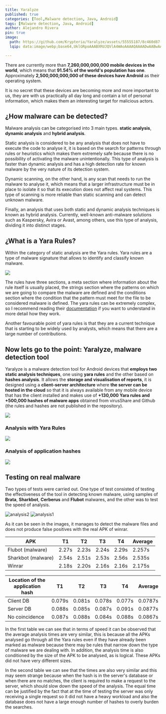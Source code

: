 ```yaml
---
title: Yaralyze
published: true
categories: [Tool,Malware detection, Java, Android]
tags: [Malware detection, Java, Android]
author: Alejandro Rivera
pin: true
image:
  path: https://github.com/Krypteria/Yaralyze/assets/55555187/8c460d87-0128-46d1-a75c-3426fb5356dc
  lqip: data:image/webp;base64,UklGRpoAAABXRUJQVlA4WAoAAAAQAAAADwAABwAAQUxQSDIAAAARL0AmbZurmr57yyIiqE8oiG0bejIYEQTgqiDA9vqnsUSI6H+oAERp2HZ65qP/VIAWAFZQOCBCAAAA8AEAnQEqEAAIAAVAfCWkAALp8sF8rgRgAP7o9FDvMCkMde9PK7euH5M1m6VWoDXf2FkP3BqV0ZYbO6NA/VFIAAAA

---
```


There are currently more than **7,260,000,000,000 mobile devices in the world**, which means that **91.54% of the world's population has one**. Approximately **2,500,000,000,000 of these devices have Android** as their operating system.

It is no secret that these devices are becoming more and more important to us, they are with us practically all day long and contain a lot of personal information, which makes them an interesting target for malicious actors. 

## ¿How malware can be detected?

Malware analysis can be categorised into 3 main types. **static analysis**, **dynamic analysis** and **hybrid analysis**.

Static analysis is considered to be any analysis that does not have to execute the code to analyse it, it is based on the search for patterns through rules or heuristics which makes them extremely safe because there is no possibility of activating the malware unintentionally.  This type of analysis is faster than dynamic analysis and has a high detection rate for known malware by the very nature of its detection system.

Dynamic scanning, on the other hand, is any scan that needs to run the malware to analyse it, which means that a larger infrastructure must be in place to isolate it so that its execution does not affect real systems. This type of scanning is more reliable than static scanning and can detect unknown malware.

Finally, an analysis that uses both static and dynamic analysis techniques is known as hybrid analysis. Currently, well-known anti-malware solutions such as Kaspersky, Avira or Avast, among others, use this type of analysis, dividing it into distinct stages.

## ¿What is a Yara Rules?

Within the category of static analysis are the Yara rules. Yara rules are a type of malware signature that allows to identify and classify known malware.

<img src="https://user-images.githubusercontent.com/55555187/201518699-f1d23ece-2574-478b-92db-99106f156ef5.png">

The rules have three sections, a meta section where information about the rule itself is usually placed, the strings section where the patterns on which we are going to compare the malware are defined and the conditions section where the condition that the pattern must meet for the file to be considered malware is defined. The yara rules can be extremely complex, so I recommend reading their [documentation](https://yara.readthedocs.io/en/stable/) if you want to understand in more detail how they work. 

Another favourable point of yara rules is that they are a current technique that is starting to be widely used by analysts, which means that there are a large number of contributions.

## Now lets go to the point: Yaralyze, malware detection tool

Yaralyze is a malware detection tool for Android devices that **employs two static analysis techniques**, one using **yara rules** and the other based on **hashes analysis**. It allows the **storage and visualisation of reports**, it is designed using a **client-server architecture** where **the server can be hosted in the cloud** so that it is always available from any mobile device that has the client installed and makes use of **+130,000 Yara rules and +500,000 hashes of malware apps** obtained from virusShare and Github (the rules and hashes are not published in the repository).

<img src="https://github.com/Krypteria/Yaralyze/assets/55555187/5a71758e-238c-49bd-81af-44d3c1f44b0f">

### Analysis with Yara Rules
<img src="https://user-images.githubusercontent.com/55555187/201520917-5321d4a4-dc7f-49c2-9132-bd14a1274c97.png">

### Analysis of application hashes
<img src="https://user-images.githubusercontent.com/55555187/201520916-a51bf4b6-bb3e-4d79-8bd9-4dded430c89b.png">

## Testing on real malware

Two types of tests were carried out. One type of test consisted of testing the effectiveness of the tool in detecting known malware, using samples of **Brata**, **Sharkbot**, **Cerberus** and **Flubot** malwares, and the other was to test the speed of analysis.

![analysis2](https://user-images.githubusercontent.com/55555187/201522191-a189cddd-cc55-48da-b844-5c4aadd6fa79.png)
![analysis1](https://user-images.githubusercontent.com/55555187/201522194-c617994b-d689-4724-9ad2-f459e012549e.png)


As it can be seen in the images, it manages to detect the malware files and does not produce false positives with the real APK of winrar.


| APK                | T1   |T2    |T3    |T4    | Average| 
|--------------------|------|------|------|------|--------|
| Flubot (malware)   |2.27s |2.23s |2.24s |2.29s |2.257s  |
| Sharkbot (malware) |2.54s |2.51s |2.53s |2.56s |2.535s  | 
| Winrar             |2.18s |2.20s |2.16s |2.16s |2.175s  | 

| Location of the application hash                | T1   |T2    |T3    |T4    | Average|
|--------------------|------|------|------|------|--------|
| Client DB   |0.079s |0.081s |0.078s |0.077s |0.0787s  |
| Server DB |0.088s |0.085s |0.087s |0.091s |0.0877s  | 
| No coincidence             |0.087s |0.088s |0.084s |0.088s |0.0867s  | 

In the first table we can see that in terms of speed it can be observed that the average analysis times are very similar, this is because all the APKs analysed go through all the Yara rules even if they have already been marked as malware because there may be rules that narrow down the type of malware we are dealing with. In addition, the analysis time is also conditioned by the size of the APK to be analysed, as is logical. These APKs did not have very different sizes.

In the second table we can see that the times are also very similar and this may seem strange because when the hash is in the server's database or when there are no matches, the client is required to make a request to the server, which should slow down the speed of the analysis. The equal time can be justified by the fact that at the time of testing the server was only receiving a single request so it did not have a heavy workload and also the database does not have a large enough number of hashes to overly burden the searches.
